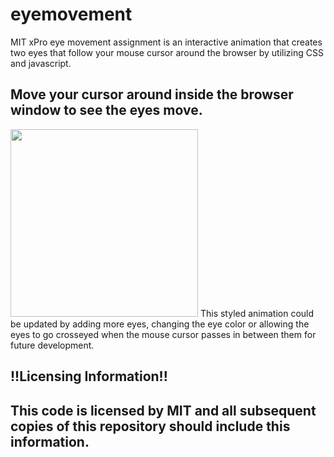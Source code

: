 # eyemovement
MIT xPro eye movement assignment is an interactive animation that creates two eyes that follow your mouse cursor around the browser by utilizing CSS and javascript.


## Move your cursor around inside the browser window to see the eyes move.

<img src="eyes_ex.png" width="300px">
This styled animation could be updated by adding more eyes, changing the eye color or allowing the eyes to go crosseyed when the mouse cursor passes in between them for future development.

## !!Licensing Information!!

## This code is licensed by MIT and all subsequent copies of this repository should include this information.
